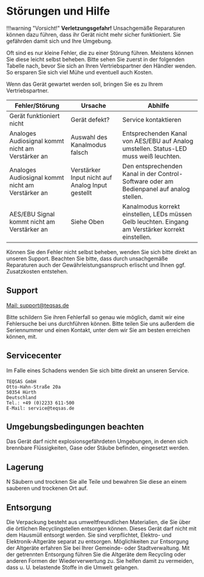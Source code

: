 # Störungen und Hilfe
 
 
!!!warning "Vorsicht!"
    **Verletzungsgefahr!**
    Unsachgemäße Reparaturen können dazu führen, dass ihr Gerät nicht mehr sicher funktioniert. Sie gefährden damit sich und Ihre Umgebung.

Oft sind es nur kleine Fehler, die zu einer Störung führen. Meistens können Sie diese leicht selbst beheben. Bitte sehen Sie zuerst in der folgenden Tabelle nach, bevor Sie sich an Ihren Vertriebspartner den Händler wenden. So ersparen Sie sich viel Mühe und eventuell auch Kosten.

Wenn das Gerät gewartet werden soll, bringen Sie es zu Ihrem Vertriebspartner.

| Fehler/Störung| Ursache |Abhilfe|
|---------------|---------|-------|
| Gerät funktioniert nicht| Gerät defekt?|Service kontaktieren |
| Analoges Audiosignal kommt nicht am Verstärker an | Auswahl des Kanalmodus falsch | Entsprechenden Kanal von AES/EBU auf Analog umstellen. Status-LED muss weiß leuchten.|
| Analoges Audiosignal kommt nicht am Verstärker an | Verstärker Input nicht auf Analog Input gestellt | Den entsprechenden Kanal in der Control-Software oder am Bedienpanel auf analog stellen. |
| AES/EBU Signal kommt nicht am Verstärker an| Siehe Oben | Kanalmodus korrekt einstellen, LEDs müssen Gelb leuchten. Eingang am Verstärker korrekt einstellen. |

Können Sie den Fehler nicht selbst beheben, wenden Sie sich bitte direkt an unseren Support. Beachten Sie bitte, dass durch unsachgemäße Reparaturen auch der Gewährleistungsanspruch erlischt und Ihnen ggf. Zusatzkosten entstehen.

##	Support

[Mail: support@teqsas.de](mailto:support@teqsas.de)

Bitte schildern Sie ihren Fehlerfall so genau wie möglich, damit wir eine Fehlersuche bei uns durchführen können. Bitte teilen Sie uns außerdem die Seriennummer und einen Kontakt, unter dem wir Sie am besten erreichen können, mit.
 
##	Servicecenter

Im Falle eines Schadens wenden Sie sich bitte direkt an unseren Service.

    TEQSAS GmbH 
    Otto-Hahn-Straße 20a 
    50354 Hürth 
    Deutschland 
    Tel.: +49 (0)2233 611-500 
    E-Mail: service@teqsas.de


##	Umgebungsbedingungen beachten
Das Gerät darf nicht explosionsgefährdeten Umgebungen, in denen sich brennbare Flüssigkeiten, Gase oder Stäube befinden, eingesetzt werden. 


## Lagerung
N	Säubern und trocknen Sie alle Teile und bewahren Sie diese an einem sauberen und trockenen Ort auf.

## Entsorgung
Die Verpackung besteht aus umweltfreundlichen Materialien, die Sie über die örtlichen Recyclingstellen entsorgen können.
Dieses Gerät darf nicht   mit dem Hausmüll entsorgt werden. Sie sind verpflichtet, Elektro- und Elektronik-Altgeräte separat zu entsorgen. Möglichkeiten zur Entsorgung der Altgeräte erfahren Sie bei Ihrer Gemeinde- oder Stadtverwaltung. Mit der getrennten Entsorgung führen Sie die Altgeräte dem Recycling oder anderen Formen der Wiederverwertung zu. Sie helfen damit zu vermeiden, dass u. U. belastende Stoffe in die Umwelt gelangen.
